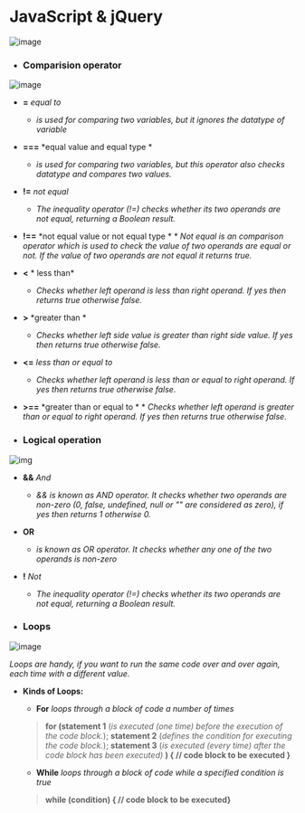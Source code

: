 # JavaScript & jQuery

![image](https://cdn.neow.in/news/images/uploaded/2018/12/1544525547_javascript_jquery_story.jpg)

* ### Comparision operator
![image](https://www.javascripttutorial.net/wp-content/uploads/2016/11/JavaScript-Comparison-Operators.png)

   * **=** *equal to*
      * *is used for comparing two variables, but it ignores the datatype of variable*

   * **===**	*equal value and equal type *    
      * *is used for comparing two variables, but this operator also checks datatype and compares two values.*

   * **!=**	*not equal*
      * *The inequality operator (!=) checks whether its two operands are not equal, returning a Boolean result.*
   *   **!==**	*not equal value or not equal type *
      * *Not equal is an comparison operator which is used to check the value of two operands are equal or not.*
     *If the value of two operands are not equal it returns true.*

   *  **<** *	less than*
      * *Checks whether left operand is less than right operand. If yes then returns true otherwise false.*

   * **>**	*greater than *    
      * *Checks whether left side value is greater than right side value. If yes then returns true otherwise false.*

   * **<=**	*less than or equal to*
      * *Checks whether left operand is less than or equal to right operand. If yes then returns true otherwise false.*

   *   **>==**	*greater than or equal to *
      * *Checks whether left operand is greater than or equal to right operand. If yes then returns true otherwise false.* 



 * ### Logical operation
 ![img](https://i.ytimg.com/vi/JVL6xEzOCrE/maxresdefault.jpg)

   * **&&** *And*
      * *&& is known as AND operator. It checks whether two operands are non-zero (0, false, undefined, null or "" are considered as zero), if yes then returns 1 otherwise 0.*

   * **OR**    
      * *is known as OR operator. It checks whether any one of the two operands is non-zero*

   * **!**	*Not*
      * *The inequality operator (!=) checks whether its two operands are not equal, returning a Boolean result.*
  


 * ### Loops

![image](https://www.r-craft.org/wp-content/uploads/2018/09/how-to-avoid-for-loop-in-r.png)

 *Loops are handy, if you want to run the same code over and over again, each time with a different value.*

   * **Kinds of Loops:**
     * **For**
     *loops through a block of code a number of times*
     > **for (statement 1** (*is executed (one time) before the execution of the code block.*); **statement 2** (*defines the condition for executing the code block.*); **statement 3** (*is executed (every time) after the code block has been executed)* **) {
     // code block to be executed
     }**

        
     * **While**
     *loops through a block of code while a specified condition is true*
     >**while (condition) {
  // code block to be executed}**